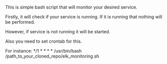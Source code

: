 This is simple bash script that will monitor your desired service.

Firstly, it will check if your service is running. If it is running that nothing will be performed.

However, if service is not running it will be started.

Also you need to set crontab for this.

For instance:
*/1 * * * *  /usr/bin/bash /path_to_your_cloned_repo/elk_monitoring.sh
